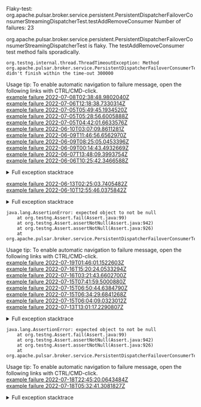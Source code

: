         
Flaky-test: org.apache.pulsar.broker.service.persistent.PersistentDispatcherFailoverConsumerStreamingDispatcherTest.testAddRemoveConsumer
Number of failures: 23

org.apache.pulsar.broker.service.persistent.PersistentDispatcherFailoverConsumerStreamingDispatcherTest is flaky. The testAddRemoveConsumer test method fails sporadically.

```
org.testng.internal.thread.ThreadTimeoutException: Method org.apache.pulsar.broker.service.PersistentDispatcherFailoverConsumerTest.testAddRemoveConsumer() didn't finish within the time-out 300000
```

Usage tip: To enable automatic navigation to failure message, open the following links with CTRL/CMD-click.  
[example failure 2022-07-08T02:38:48.9802040Z](https://github.com/apache/pulsar/runs/7244390736?check_suite_focus=true#step:9:2012)  
[example failure 2022-07-06T12:18:38.7330314Z](https://github.com/apache/pulsar/runs/7213752491?check_suite_focus=true#step:10:1949)  
[example failure 2022-07-05T05:49:45.1934520Z](https://github.com/apache/pulsar/runs/7190355410?check_suite_focus=true#step:10:2040)  
[example failure 2022-07-05T05:28:56.6005888Z](https://github.com/apache/pulsar/runs/7190355410?check_suite_focus=true#step:10:955)  
[example failure 2022-07-05T04:42:01.6633576Z](https://github.com/apache/pulsar/runs/7189889102?check_suite_focus=true#step:9:896)  
[example failure 2022-06-10T03:07:09.8611281Z](https://github.com/apache/pulsar/runs/6823969711?check_suite_focus=true#step:9:1720)  
[example failure 2022-06-09T11:46:56.6562970Z](https://github.com/apache/pulsar/runs/6811583954?check_suite_focus=true#step:9:737)  
[example failure 2022-06-09T08:25:05.0453396Z](https://github.com/apache/pulsar/runs/6807800345?check_suite_focus=true#step:10:725)  
[example failure 2022-06-09T00:14:43.4932669Z](https://github.com/apache/pulsar/runs/6803818014?check_suite_focus=true#step:9:2480)  
[example failure 2022-06-07T13:48:09.3993754Z](https://github.com/apache/pulsar/runs/6775044861?check_suite_focus=true#step:9:758)  
[example failure 2022-06-06T10:25:42.3466588Z](https://github.com/apache/pulsar/runs/6753618434?check_suite_focus=true#step:10:728)  


<details>
<summary>Full exception stacktrace</summary>
<code><pre>
org.testng.internal.thread.ThreadTimeoutException: Method org.apache.pulsar.broker.service.PersistentDispatcherFailoverConsumerTest.testAddRemoveConsumer() didn't finish within the time-out 300000
	at org.testng.internal.MethodInvocationHelper.invokeWithTimeoutWithNewExecutor(MethodInvocationHelper.java:371)
	at org.testng.internal.MethodInvocationHelper.invokeWithTimeout(MethodInvocationHelper.java:282)
	at org.testng.internal.TestInvoker.invokeMethod(TestInvoker.java:605)
	at org.testng.internal.TestInvoker.retryFailed(TestInvoker.java:214)
	at org.testng.internal.MethodRunner.runInSequence(MethodRunner.java:58)
	at org.testng.internal.TestInvoker$MethodInvocationAgent.invoke(TestInvoker.java:822)
	at org.testng.internal.TestInvoker.invokeTestMethods(TestInvoker.java:147)
	at org.testng.internal.TestMethodWorker.invokeTestMethods(TestMethodWorker.java:146)
	at org.testng.internal.TestMethodWorker.run(TestMethodWorker.java:128)
	at java.base/java.util.ArrayList.forEach(ArrayList.java:1511)
	at org.testng.TestRunner.privateRun(TestRunner.java:764)
	at org.testng.TestRunner.run(TestRunner.java:585)
	at org.testng.SuiteRunner.runTest(SuiteRunner.java:384)
	at org.testng.SuiteRunner.runSequentially(SuiteRunner.java:378)
	at org.testng.SuiteRunner.privateRun(SuiteRunner.java:337)
	at org.testng.SuiteRunner.run(SuiteRunner.java:286)
	at org.testng.SuiteRunnerWorker.runSuite(SuiteRunnerWorker.java:53)
	at org.testng.SuiteRunnerWorker.run(SuiteRunnerWorker.java:96)
	at org.testng.TestNG.runSuitesSequentially(TestNG.java:1218)
	at org.testng.TestNG.runSuitesLocally(TestNG.java:1140)
	at org.testng.TestNG.runSuites(TestNG.java:1069)
	at org.testng.TestNG.run(TestNG.java:1037)
	at org.apache.maven.surefire.testng.TestNGExecutor.run(TestNGExecutor.java:135)
	at org.apache.maven.surefire.testng.TestNGDirectoryTestSuite.executeSingleClass(TestNGDirectoryTestSuite.java:112)
	at org.apache.maven.surefire.testng.TestNGDirectoryTestSuite.executeLazy(TestNGDirectoryTestSuite.java:123)
	at org.apache.maven.surefire.testng.TestNGDirectoryTestSuite.execute(TestNGDirectoryTestSuite.java:90)
	at org.apache.maven.surefire.testng.TestNGProvider.invoke(TestNGProvider.java:146)
	at org.apache.maven.surefire.booter.ForkedBooter.invokeProviderInSameClassLoader(ForkedBooter.java:384)
	at org.apache.maven.surefire.booter.ForkedBooter.runSuitesInProcess(ForkedBooter.java:345)
	at org.apache.maven.surefire.booter.ForkedBooter.execute(ForkedBooter.java:126)
	at org.apache.maven.surefire.booter.ForkedBooter.main(ForkedBooter.java:418)

</pre></code>
</details>

[example failure 2022-06-13T02:25:03.7405482Z](https://github.com/apache/pulsar/runs/6854104341?check_suite_focus=true#step:9:362)  
[example failure 2022-06-10T12:55:46.0375842Z](https://github.com/apache/pulsar/runs/6830378408?check_suite_focus=true#step:9:1291)  


<details>
<summary>Full exception stacktrace</summary>
<code><pre>
org.testng.internal.thread.ThreadTimeoutException: Method org.apache.pulsar.broker.service.PersistentDispatcherFailoverConsumerTest.testAddRemoveConsumer() didn't finish within the time-out 300000
	at org.testng.internal.MethodInvocationHelper.invokeWithTimeoutWithNewExecutor(MethodInvocationHelper.java:371)
	at org.testng.internal.MethodInvocationHelper.invokeWithTimeout(MethodInvocationHelper.java:282)
	at org.testng.internal.TestInvoker.invokeMethod(TestInvoker.java:605)
	at org.testng.internal.TestInvoker.retryFailed(TestInvoker.java:214)
	at org.testng.internal.MethodRunner.runInSequence(MethodRunner.java:58)
	at org.testng.internal.TestInvoker$MethodInvocationAgent.invoke(TestInvoker.java:822)
	at org.testng.internal.TestInvoker.invokeTestMethods(TestInvoker.java:147)
	at org.testng.internal.TestMethodWorker.invokeTestMethods(TestMethodWorker.java:146)
	at org.testng.internal.TestMethodWorker.run(TestMethodWorker.java:128)
	at java.base/java.util.ArrayList.forEach(ArrayList.java:1541)
	at org.testng.TestRunner.privateRun(TestRunner.java:764)
	at org.testng.TestRunner.run(TestRunner.java:585)
	at org.testng.SuiteRunner.runTest(SuiteRunner.java:384)
	at org.testng.SuiteRunner.runSequentially(SuiteRunner.java:378)
	at org.testng.SuiteRunner.privateRun(SuiteRunner.java:337)
	at org.testng.SuiteRunner.run(SuiteRunner.java:286)
	at org.testng.SuiteRunnerWorker.runSuite(SuiteRunnerWorker.java:53)
	at org.testng.SuiteRunnerWorker.run(SuiteRunnerWorker.java:96)
	at org.testng.TestNG.runSuitesSequentially(TestNG.java:1218)
	at org.testng.TestNG.runSuitesLocally(TestNG.java:1140)
	at org.testng.TestNG.runSuites(TestNG.java:1069)
	at org.testng.TestNG.run(TestNG.java:1037)
	at org.apache.maven.surefire.testng.TestNGExecutor.run(TestNGExecutor.java:135)
	at org.apache.maven.surefire.testng.TestNGDirectoryTestSuite.executeSingleClass(TestNGDirectoryTestSuite.java:112)
	at org.apache.maven.surefire.testng.TestNGDirectoryTestSuite.executeLazy(TestNGDirectoryTestSuite.java:123)
	at org.apache.maven.surefire.testng.TestNGDirectoryTestSuite.execute(TestNGDirectoryTestSuite.java:90)
	at org.apache.maven.surefire.testng.TestNGProvider.invoke(TestNGProvider.java:146)
	at org.apache.maven.surefire.booter.ForkedBooter.invokeProviderInSameClassLoader(ForkedBooter.java:384)
	at org.apache.maven.surefire.booter.ForkedBooter.runSuitesInProcess(ForkedBooter.java:345)
	at org.apache.maven.surefire.booter.ForkedBooter.execute(ForkedBooter.java:126)
	at org.apache.maven.surefire.booter.ForkedBooter.main(ForkedBooter.java:418)

</pre></code>
</details>

```
java.lang.AssertionError: expected object to not be null
	at org.testng.Assert.fail(Assert.java:99)
	at org.testng.Assert.assertNotNull(Assert.java:942)
	at org.testng.Assert.assertNotNull(Assert.java:926)
	at org.apache.pulsar.broker.service.PersistentDispatcherFailoverConsumerTest.testAddRemoveConsumer(PersistentDispatcherFailoverConsumerTest.java:431)
```

Usage tip: To enable automatic navigation to failure message, open the following links with CTRL/CMD-click.  
[example failure 2022-07-19T01:46:01.1522603Z](https://github.com/apache/pulsar/runs/7401074788?check_suite_focus=true#step:10:845)  
[example failure 2022-07-16T15:20:24.0533294Z](https://github.com/apache/pulsar/runs/7371381437?check_suite_focus=true#step:10:1343)  
[example failure 2022-07-16T03:21:43.6602700Z](https://github.com/apache/pulsar/runs/7367834373?check_suite_focus=true#step:10:878)  
[example failure 2022-07-15T07:41:59.5000880Z](https://github.com/apache/pulsar/runs/7353790394?check_suite_focus=true#step:10:878)  
[example failure 2022-07-15T06:50:44.6384790Z](https://github.com/apache/pulsar/runs/7353305025?check_suite_focus=true#step:10:876)  
[example failure 2022-07-15T06:34:29.6841268Z](https://github.com/apache/pulsar/runs/7353014476?check_suite_focus=true#step:10:949)  
[example failure 2022-07-15T06:04:09.0323012Z](https://github.com/apache/pulsar/runs/7352514775?check_suite_focus=true#step:9:891)  
[example failure 2022-07-13T13:01:17.2290807Z](https://github.com/apache/pulsar/runs/7320944455?check_suite_focus=true#step:10:1372)  


<details>
<summary>Full exception stacktrace</summary>
<code><pre>
java.lang.AssertionError: expected object to not be null
	at org.testng.Assert.fail(Assert.java:99)
	at org.testng.Assert.assertNotNull(Assert.java:942)
	at org.testng.Assert.assertNotNull(Assert.java:926)
	at org.apache.pulsar.broker.service.PersistentDispatcherFailoverConsumerTest.testAddRemoveConsumer(PersistentDispatcherFailoverConsumerTest.java:431)
	at java.base/jdk.internal.reflect.NativeMethodAccessorImpl.invoke0(Native Method)
	at java.base/jdk.internal.reflect.NativeMethodAccessorImpl.invoke(NativeMethodAccessorImpl.java:77)
	at java.base/jdk.internal.reflect.DelegatingMethodAccessorImpl.invoke(DelegatingMethodAccessorImpl.java:43)
	at java.base/java.lang.reflect.Method.invoke(Method.java:568)
	at org.testng.internal.MethodInvocationHelper.invokeMethod(MethodInvocationHelper.java:132)
	at org.testng.internal.InvokeMethodRunnable.runOne(InvokeMethodRunnable.java:45)
	at org.testng.internal.InvokeMethodRunnable.call(InvokeMethodRunnable.java:73)
	at org.testng.internal.InvokeMethodRunnable.call(InvokeMethodRunnable.java:11)
	at java.base/java.util.concurrent.FutureTask.run(FutureTask.java:264)
	at java.base/java.util.concurrent.ThreadPoolExecutor.runWorker(ThreadPoolExecutor.java:1136)
	at java.base/java.util.concurrent.ThreadPoolExecutor$Worker.run(ThreadPoolExecutor.java:635)
	at java.base/java.lang.Thread.run(Thread.java:833)

</pre></code>
</details>

```
java.lang.AssertionError: expected object to not be null
	at org.testng.Assert.fail(Assert.java:99)
	at org.testng.Assert.assertNotNull(Assert.java:942)
	at org.testng.Assert.assertNotNull(Assert.java:926)
	at org.apache.pulsar.broker.service.PersistentDispatcherFailoverConsumerTest.testAddRemoveConsumer(PersistentDispatcherFailoverConsumerTest.java:395)
```

Usage tip: To enable automatic navigation to failure message, open the following links with CTRL/CMD-click.  
[example failure 2022-07-18T22:45:20.0643484Z](https://github.com/apache/pulsar/runs/7399293142?check_suite_focus=true#step:10:845)  
[example failure 2022-07-18T05:32:41.3081827Z](https://github.com/apache/pulsar/runs/7383529318?check_suite_focus=true#step:10:843)  


<details>
<summary>Full exception stacktrace</summary>
<code><pre>
java.lang.AssertionError: expected object to not be null
	at org.testng.Assert.fail(Assert.java:99)
	at org.testng.Assert.assertNotNull(Assert.java:942)
	at org.testng.Assert.assertNotNull(Assert.java:926)
	at org.apache.pulsar.broker.service.PersistentDispatcherFailoverConsumerTest.testAddRemoveConsumer(PersistentDispatcherFailoverConsumerTest.java:395)
	at java.base/jdk.internal.reflect.NativeMethodAccessorImpl.invoke0(Native Method)
	at java.base/jdk.internal.reflect.NativeMethodAccessorImpl.invoke(NativeMethodAccessorImpl.java:77)
	at java.base/jdk.internal.reflect.DelegatingMethodAccessorImpl.invoke(DelegatingMethodAccessorImpl.java:43)
	at java.base/java.lang.reflect.Method.invoke(Method.java:568)
	at org.testng.internal.MethodInvocationHelper.invokeMethod(MethodInvocationHelper.java:132)
	at org.testng.internal.InvokeMethodRunnable.runOne(InvokeMethodRunnable.java:45)
	at org.testng.internal.InvokeMethodRunnable.call(InvokeMethodRunnable.java:73)
	at org.testng.internal.InvokeMethodRunnable.call(InvokeMethodRunnable.java:11)
	at java.base/java.util.concurrent.FutureTask.run(FutureTask.java:264)
	at java.base/java.util.concurrent.ThreadPoolExecutor.runWorker(ThreadPoolExecutor.java:1136)
	at java.base/java.util.concurrent.ThreadPoolExecutor$Worker.run(ThreadPoolExecutor.java:635)
	at java.base/java.lang.Thread.run(Thread.java:833)

</pre></code>
</details>

